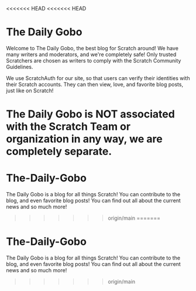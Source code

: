 <<<<<<< HEAD
<<<<<<< HEAD
# The Daily Gobo
Welcome to The Daily Gobo, the best blog for Scratch around! We have many writers and moderators, and we're completely safe! Only trusted Scratchers are chosen as writers to comply with the Scratch Community Guidelines.

We use ScratchAuth for our site, so that users can verify their identities with their Scratch accounts. They can then view, love, and favorite blog posts, just like on Scratch!

The Daily Gobo is NOT associated with the Scratch Team or organization in any way, we are completely separate.
=======
# The-Daily-Gobo
The Daily Gobo is a blog for all things Scratch! You can contribute to the blog, and even favorite blog posts! You can find out all about the current news and so much more!
>>>>>>> origin/main
=======
# The-Daily-Gobo
The Daily Gobo is a blog for all things Scratch! You can contribute to the blog, and even favorite blog posts! You can find out all about the current news and so much more!
>>>>>>> origin/main
